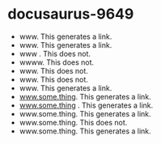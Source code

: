 # docusaurus-9649

- www. This generates a link.
- www\. This generates a link.
- www . This does not.
- wwww. This does not.
- <span>www</span>. This does not.
- www<!-- -->. This does not.
- www&period; This generates a link.
- www.some.thing. This generates a link.
- www.some.thing . This generates a link.
- www\.some.thing. This generates a link.
- www<!-- -->.some.thing. This does not.
- www&period;some.thing. This generates a link.
